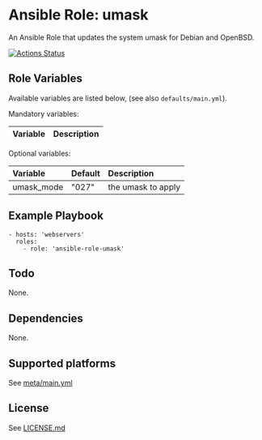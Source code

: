 # Ansible Role: umask

An Ansible Role that updates the system umask for Debian and OpenBSD.

[![Actions Status](https://github.com/tristan-weil/ansible-role-umask/workflows/molecule/badge.svg?branch=master)](https://github.com/tristan-weil/ansible-role-umask/actions)

## Role Variables

Available variables are listed below, (see also `defaults/main.yml`).

Mandatory variables:

| Variable      | Description |
| :------------ | :---------- |

Optional variables:

| Variable      | Default | Description |
| :------------ | :------ | :---------- |
| umask_mode    | "027"   | the umask to apply |

## Example Playbook

    - hosts: 'webservers'
      roles:
        - role: 'ansible-role-umask'

## Todo

None.

## Dependencies

None.

## Supported platforms

See [meta/main.yml](https://github.com/tristan-weil/ansible-role-umask/blob/master/meta/main.yml)

## License

See [LICENSE.md](https://github.com/tristan-weil/ansible-role-umask/blob/master/LICENSE.md)
